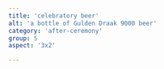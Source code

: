 ```yaml
---
title: 'celebratory beer'
alt: 'a bottle of Gulden Draak 9000 beer'
category: 'after-ceremony'
group: 5
aspect: '3x2'

---
```

